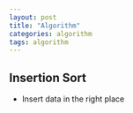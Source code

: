 ```yaml
---
layout: post
title: "Algorithm"
categories: algorithm
tags: algorithm 
---
```


## Insertion Sort 

* Insert data in the right place

